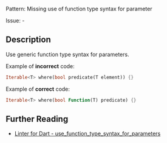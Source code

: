 Pattern: Missing use of function type syntax for parameter

Issue: -

## Description

Use generic function type syntax for parameters.

Example of **incorrect** code:
```dart
Iterable<T> where(bool predicate(T element)) {}
```

Example of **correct** code:
```dart
Iterable<T> where(bool Function(T) predicate) {}
```

## Further Reading

* [Linter for Dart - use_function_type_syntax_for_parameters](https://dart.dev/tools/linter-rules/use_function_type_syntax_for_parameters)